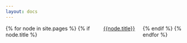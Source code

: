```yaml
---
layout: docs
---
```

<div class="columns">
    {% for node in site.pages %}
        {% if node.title %}
            <section class="column one-third">
                <a class="card docs-card" href="{{node.url}}">
                    <div class="card-banner" style="background-image: url('https://patterns.forcir.com/v1/{{ node.title | slugify }}');"></div>
                    <header class="card-title">{{node.title}}</header>
                </a>
            </section>
        {% endif %}
    {% endfor %}
</div>
